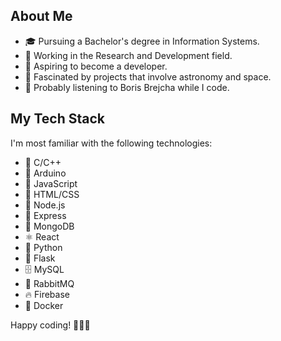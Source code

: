 ## About Me

- 🎓 Pursuing a Bachelor's degree in Information Systems.
- 💼 Working in the Research and Development field.
- 🌟 Aspiring to become a developer.
- 🌌 Fascinated by projects that involve astronomy and space.
- 🎵 Probably listening to Boris Brejcha while I code.

## My Tech Stack

I'm most familiar with the following technologies:

- 🐪 C/C++
- 🤖 Arduino
- 📜 JavaScript
- 🧱 HTML/CSS
- 📡 Node.js
- 🚀 Express
- 🍃 MongoDB
- ⚛️ React
- 🐍 Python
- 🌿 Flask
- 🗄️ MySQL
- 🐰 RabbitMQ
- 🔥 Firebase
- 🐳 Docker

Happy coding! 👨‍💻🚀

